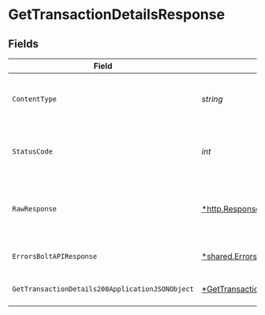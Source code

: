 # GetTransactionDetailsResponse


## Fields

| Field                                                                                                          | Type                                                                                                           | Required                                                                                                       | Description                                                                                                    |
| -------------------------------------------------------------------------------------------------------------- | -------------------------------------------------------------------------------------------------------------- | -------------------------------------------------------------------------------------------------------------- | -------------------------------------------------------------------------------------------------------------- |
| `ContentType`                                                                                                  | *string*                                                                                                       | :heavy_check_mark:                                                                                             | HTTP response content type for this operation                                                                  |
| `StatusCode`                                                                                                   | *int*                                                                                                          | :heavy_check_mark:                                                                                             | HTTP response status code for this operation                                                                   |
| `RawResponse`                                                                                                  | [*http.Response](https://pkg.go.dev/net/http#Response)                                                         | :heavy_minus_sign:                                                                                             | Raw HTTP response; suitable for custom response parsing                                                        |
| `ErrorsBoltAPIResponse`                                                                                        | [*shared.ErrorsBoltAPIResponse](../../models/shared/errorsboltapiresponse.md)                                  | :heavy_minus_sign:                                                                                             | Generic Error Schema                                                                                           |
| `GetTransactionDetails200ApplicationJSONObject`                                                                | [*GetTransactionDetails200ApplicationJSON](../../models/operations/gettransactiondetails200applicationjson.md) | :heavy_minus_sign:                                                                                             | Transaction Details Retrieved<br/>                                                                             |